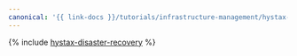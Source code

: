 ```yaml
---
canonical: '{{ link-docs }}/tutorials/infrastructure-management/hystax-disaster-recovery'
---
```


{% include [hystax-disaster-recovery](../../_tutorials/archive/hystax-disaster-recovery.md) %}